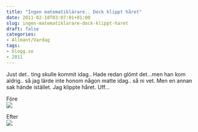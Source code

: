 ```yaml
---
title: "Ingen matematiklärare.. Dock klippt håret"
date: 2011-02-18T03:07:01+01:00
slug: ingen-matematiklarare-dock-klippt-haret
draft: false
categories:
- Allmänt/Vardag
tags:
- blogg.se
- 2011
---
```

Just det.. ting skulle kommit idag.. Hade redan glömt det...men han kom aldrig.. så jag lärde inte honom någon matte idag.. så ni vet. Men en annan sak hände istället. Jag klippte håret. Uff...  
  
  
Före  
![](/assets/images/blogg.se/dsc01476_133206490.jpg)  
  
  
  
  
Efter  
![](https://cdn2.cdnme.se/cdn/9-1/701517/images/2011/dsc01477_133206495.jpg)